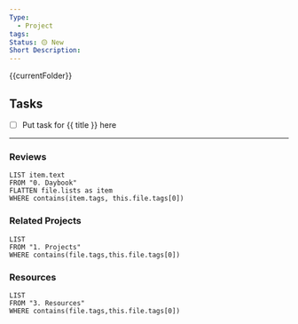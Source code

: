 ```yaml
---
Type:
  - Project
tags: 
Status: 🟡 New
Short Description:
---
```

{{currentFolder}}
## Tasks
- [ ] Put task for {{ title }} here

---
### Reviews
``` dataview
LIST item.text
FROM "0. Daybook"
FLATTEN file.lists as item
WHERE contains(item.tags, this.file.tags[0])

```


### Related Projects

``` dataview
LIST 
FROM "1. Projects"
WHERE contains(file.tags,this.file.tags[0])
```

### Resources
``` dataview
LIST 
FROM "3. Resources"
WHERE contains(file.tags,this.file.tags[0])
```
